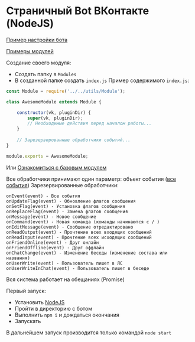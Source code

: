 Страничный Bot ВКонтакте (NodeJS)
==================================

[Пример настройки бота](./config.json.example)

[Примеры модулей](./Modules/)

Создание своего модуля:
* Создать папку в ```Modules```
* В созданной папке создать ```index.js```
Пример содержимого ```index.js```:
```javascript
const Module = require('../../utils/Module');

class AwesomeModule extends Module {

    constructor(vk, pluginDir) {
        super(vk, pluginDir);
        // Необходимые действия перед началом работы...
    }
    
    // Зарезервированные обработчики событий...
}

module.exports = AwesomeModule;
```
Или [Ознакомиться с базовым модулем](./utils/Module.js)

Все обработчики принимают один параметр: объект события ([все события](./utils/Event/))
Зарезервированные обработчики:
```
onEvent(event) - Все события
onUpdateFlag(event) - Обновление флагов сообщения
onSetFlag(event) - Установка флагов сообщения
onReplaceFlag(event) - Замена флагов сообщения
onMessage(event) - Новое сообщение
onCommand(event) - Новая команда (команды начинаются с / )
onEditMessage(event) - Сообщение отредактировано
onReadOutput(event) - Прочтение всех входящих сообщений 
onReadInput(event) - Прочтение всех исходящих сообщений  
onFriendOnline(event) - Друг онлайн
onFriendOffline(event) - Друг оффлайн
onChatChange(event) - Изменение беседы (изменение состава или названия)
onUserWrite(event) - Пользователь пишет в ЛС
onUserWriteInChat(event) - Пользователь пишет в беседе
```

Вся система работает на обещаниях (Promise)

Первый запуск:
* Установить [NodeJS](https://nodejs.org/en/download/)
* Пройти в директорию с ботом
* Выполнить ```npm i``` и дождаться окончания
* Запускать

В дальнейшем запуск производится только командой ```node start```
